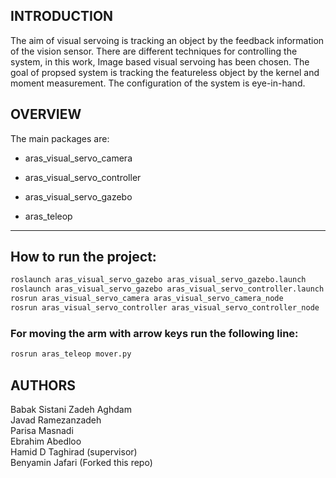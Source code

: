 INTRODUCTION
---------------

The aim of visual servoing is tracking an object by the feedback information of the vision sensor. There are different techniques for controlling the system, in this work, Image based visual servoing has been chosen. 
The goal of propsed system is tracking the featureless object by the kernel and moment measurement.
The configuration of the system is eye-in-hand. 


OVERVIEW
--------------

The main packages are:

 - aras_visual_servo_camera

 - aras_visual_servo_controller

 - aras_visual_servo_gazebo

 - aras_teleop

---------------
How to run the project:
---------------

```bash
roslaunch aras_visual_servo_gazebo aras_visual_servo_gazebo.launch
roslaunch aras_visual_servo_gazebo aras_visual_servo_controller.launch
rosrun aras_visual_servo_camera aras_visual_servo_camera_node
rosrun aras_visual_servo_controller aras_visual_servo_controller_node
```
### For moving the arm with arrow keys run the following line:

```bash
rosrun aras_teleop mover.py
```

AUTHORS
---------------

Babak Sistani Zadeh Aghdam <br>
Javad Ramezanzadeh <br>
Parisa Masnadi <br>
Ebrahim Abedloo <br>
Hamid D Taghirad (supervisor) <br>
Benyamin Jafari (Forked this repo)



